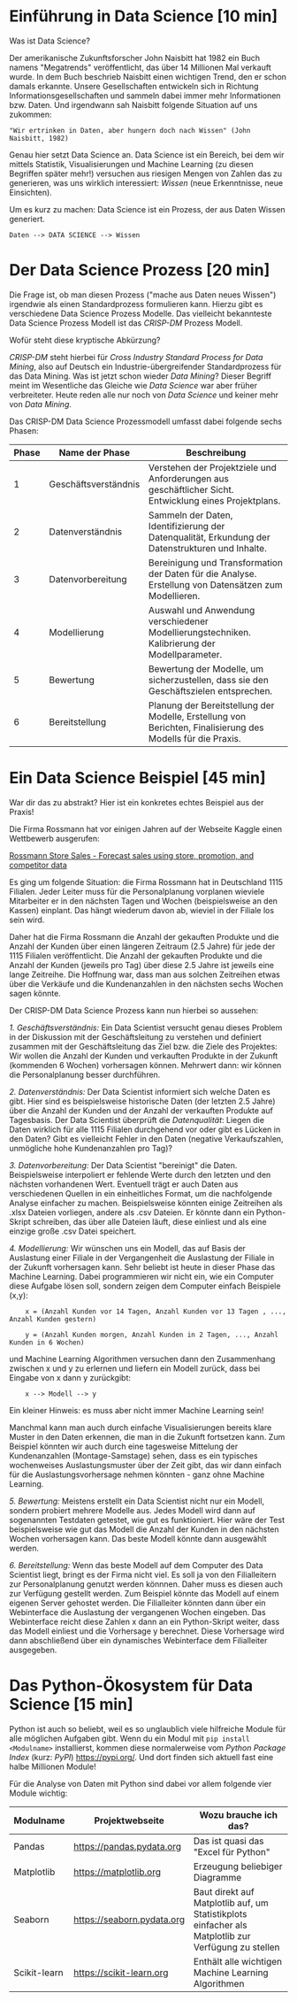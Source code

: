 # Einführung in Data Science [10 min]

Was ist Data Science?

Der amerikanische Zukunftsforscher John Naisbitt hat 1982 ein Buch namens "Megatrends" veröffentlicht, das über 14 Millionen Mal verkauft wurde. In dem Buch beschrieb Naisbitt einen wichtigen Trend, den er schon damals erkannte. Unsere Gesellschaften entwickeln sich in Richtung Informationsgesellschaften und sammeln dabei immer mehr Informationen bzw. Daten. Und irgendwann sah Naisbitt folgende Situation auf uns zukommen:

    "Wir ertrinken in Daten, aber hungern doch nach Wissen" (John Naisbitt, 1982)

Genau hier setzt Data Science an. Data Science ist ein Bereich, bei dem wir mittels Statistik, Visualisierungen und Machine Learning (zu diesen Begriffen später mehr!) versuchen aus riesigen Mengen von Zahlen das zu generieren, was uns wirklich interessiert: *Wissen* (neue Erkenntnisse, neue Einsichten).

Um es kurz zu machen: Data Science ist ein Prozess, der aus Daten Wissen generiert.

    Daten --> DATA SCIENCE --> Wissen

# Der Data Science Prozess [20 min]

Die Frage ist, ob man diesen Prozess ("mache aus Daten neues Wissen") irgendwie als einen Standardprozess formulieren kann. Hierzu gibt es verschiedene Data Science Prozess Modelle. Das vielleicht bekannteste Data Science Prozess Modell ist das *CRISP-DM* Prozess Modell.

Wofür steht diese kryptische Abkürzung?

*CRISP-DM* steht hierbei für *Cross Industry Standard Process for Data Mining*, also auf Deutsch ein Industrie-übergreifender Standardprozess für das Data Mining. Was ist jetzt schon wieder *Data Mining*? Dieser Begriff meint im Wesentliche das Gleiche wie *Data Science* war aber früher verbreiteter. Heute reden alle nur noch von *Data Science* und keiner mehr von *Data Mining*.

Das CRISP-DM Data Science Prozessmodell umfasst dabei folgende sechs Phasen:

| Phase | Name der Phase             | Beschreibung                                                                                         |
|----|----------------------------|------------------------------------------------------------------------------------------------------|
|1| Geschäftsverständnis       | Verstehen der Projektziele und Anforderungen aus geschäftlicher Sicht. Entwicklung eines Projektplans.|
|2| Datenverständnis           | Sammeln der Daten, Identifizierung der Datenqualität, Erkundung der Datenstrukturen und Inhalte.     |
|3| Datenvorbereitung          | Bereinigung und Transformation der Daten für die Analyse. Erstellung von Datensätzen zum Modellieren. |
|4| Modellierung               | Auswahl und Anwendung verschiedener Modellierungstechniken. Kalibrierung der Modellparameter.        |
|5| Bewertung                  | Bewertung der Modelle, um sicherzustellen, dass sie den Geschäftszielen entsprechen.                  |
|6| Bereitstellung             | Planung der Bereitstellung der Modelle, Erstellung von Berichten, Finalisierung des Modells für die Praxis.       |


# Ein Data Science Beispiel [45 min]

War dir das zu abstrakt? Hier ist ein konkretes echtes Beispiel aus der Praxis!

Die Firma Rossmann hat vor einigen Jahren auf der Webseite Kaggle einen Wettbewerb ausgerufen:

[Rossmann Store Sales - Forecast sales using store, promotion, and competitor data](https://www.kaggle.com/c/rossmann-store-sales)

Es ging um folgende Situation: die Firma Rossmann hat in Deutschland 1115 Filialen. Jeder Leiter muss für die Personalplanung vorplanen wieviele Mitarbeiter er in den nächsten Tagen und Wochen (beispielsweise an den Kassen) einplant. Das hängt wiederum davon ab, wieviel in der Filiale los sein wird.

Daher hat die Firma Rossmann die Anzahl der gekauften Produkte und die Anzahl der Kunden über einen längeren Zeitraum (2.5 Jahre) für jede der 1115 Filialen veröffentlicht. Die Anzahl der gekauften Produkte und die Anzahl der Kunden (jeweils pro Tag) über diese 2.5 Jahre ist jeweils eine lange Zeitreihe. Die Hoffnung war, dass man aus solchen Zeitreihen etwas über die Verkäufe und die Kundenanzahlen in den nächsten sechs Wochen sagen könnte.

Der CRISP-DM Data Science Prozess kann nun hierbei so aussehen:

*1. Geschäftsverständnis:* Ein Data Scientist versucht genau dieses Problem in der Diskussion mit der Geschäftsleitung zu verstehen und definiert zusammen mit der Geschäftsleitung das Ziel bzw. die Ziele des Projektes: Wir wollen die Anzahl der Kunden und verkauften Produkte in der Zukunft (kommenden 6 Wochen) vorhersagen können. Mehrwert dann: wir können die Personalplanung besser durchführen.

*2. Datenverständnis:* Der Data Scientist informiert sich welche Daten es gibt. Hier sind es beispielsweise historische Daten (der letzten 2.5 Jahre) über die Anzahl der Kunden und der Anzahl der verkauften Produkte auf Tagesbasis. Der Data Scientist überprüft die *Datenqualität*: Liegen die Daten  wirklich für alle 1115 Filialen durchgehend vor oder gibt es Lücken in den Daten? Gibt es vielleicht Fehler in den Daten (negative Verkaufszahlen, unmögliche hohe Kundenanzahlen pro Tag)?

*3. Datenvorbereitung:* Der Data Scientist "bereinigt" die Daten. Beispielsweise interpoliert er fehlende Werte durch den letzten und den nächsten vorhandenen Wert. Eventuell trägt er auch Daten aus verschiedenen Quellen in ein einheitliches Format, um die nachfolgende Analyse einfacher zu machen. Beispielsweise könnten einige Zeitreihen als .xlsx Dateien vorliegen, andere als .csv Dateien. Er könnte dann ein Python-Skript schreiben, das über alle Dateien läuft, diese einliest und als eine einzige große .csv Datei speichert.

*4. Modellierung:* Wir wünschen uns ein Modell, das auf Basis der Auslastung einer Filiale in der Vergangenheit die Auslastung der Filiale in der Zukunft vorhersagen kann. Sehr beliebt ist heute in dieser Phase das Machine Learning. Dabei programmieren wir nicht ein, wie ein Computer diese Aufgabe lösen soll, sondern zeigen dem Computer einfach Beispiele (x,y):

        x = (Anzahl Kunden vor 14 Tagen, Anzahl Kunden vor 13 Tagen , ..., Anzahl Kunden gestern)
        
        y = (Anzahl Kunden morgen, Anzahl Kunden in 2 Tagen, ..., Anzahl Kunden in 6 Wochen)
                                           
und Machine Learning Algorithmen versuchen dann den Zusammenhang zwischen x und y zu erlernen und liefern ein Modell zurück, dass bei Eingabe von x dann y zurückgibt:

        x --> Modell --> y

Ein kleiner Hinweis: es muss aber nicht immer Machine Learning sein!

Manchmal kann man auch durch einfache Visualisierungen bereits klare Muster in den Daten erkennen, die man in die Zukunft fortsetzen kann. Zum Beispiel könnten wir auch durch eine tagesweise Mittelung der Kundenanzahlen (Montage-Samstage) sehen, dass es ein typisches wochenweises Auslastungsmuster über der Zeit gibt, das wir dann einfach für die Auslastungsvorhersage nehmen könnten - ganz ohne Machine Learning.

*5. Bewertung:* Meistens erstellt ein Data Scientist nicht nur ein Modell, sondern probiert mehrere Modelle aus. Jedes Modell wird dann auf sogenannten Testdaten getestet, wie gut es funktioniert. Hier wäre der Test beispielsweise wie gut das Modell die Anzahl der Kunden in den nächsten Wochen vorhersagen kann. Das beste Modell könnte dann ausgewählt werden.

*6. Bereitstellung:* Wenn das beste Modell auf dem Computer des Data Scientist liegt, bringt es der Firma nicht viel. Es soll ja von den Filialleitern zur Personalplanung genutzt werden könnnen. Daher muss es diesen auch zur Verfügung gestellt werden. Zum Beispiel könnte das Modell auf einem eigenen Server gehostet werden. Die Filialleiter könnten dann über ein Webinterface die Auslastung der vergangenen Wochen eingeben. Das Webinterface reicht diese Zahlen x dann an ein Python-Skript weiter, dass das Modell einliest und die Vorhersage y berechnet. Diese Vorhersage wird dann abschließend über ein dynamisches Webinterface dem Filialleiter ausgegeben.

# Das Python-Ökosystem für Data Science [15 min]

Python ist auch so beliebt, weil es so unglaublich viele hilfreiche Module für alle möglichen Aufgaben gibt. Wenn du ein Modul mit `pip install <Modulname>` installierst, kommen diese normalerweise vom *Python Package Index* (kurz: *PyPI*) https://pypi.org/. Und dort finden sich aktuell fast eine halbe Millionen Module!

Für die Analyse von Daten mit Python sind dabei vor allem folgende vier Module wichtig:

| Modulname    | Projektwebseite | Wozu brauche ich das?  |
| ------------ | --------------- | ---------------------- |
| Pandas       | https://pandas.pydata.org  | Das ist quasi das "Excel für Python" |
| Matplotlib   | https://matplotlib.org     | Erzeugung beliebiger Diagramme  |
| Seaborn      | https://seaborn.pydata.org | Baut direkt auf Matplotlib auf, um Statistikplots einfacher als Matplotlib zur Verfügung zu stellen |
| Scikit-learn | https://scikit-learn.org   | Enthält alle wichtigen Machine Learning Algorithmen |
